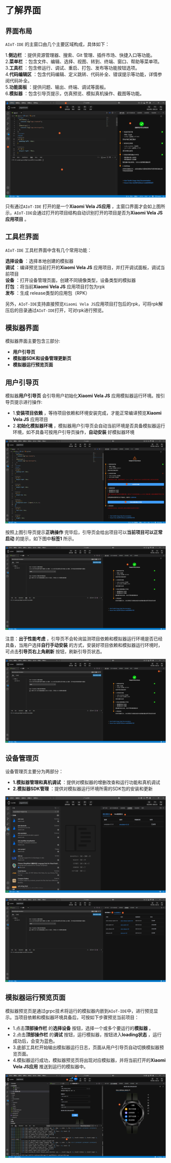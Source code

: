 <!-- 源地址: https://iot.mi.com/vela/quickapp/zh/tools/start/project.html -->

# 了解界面

## 界面布局

`AIoT-IDE` 的主窗口由几个主要区域构成，具体如下：

1.**侧边栏** ：提供资源管理器、搜索、Git 管理、插件市场、快捷入口等功能。  
2.**菜单栏** ：包含文件、编辑、选择、视图、转到、终端、窗口、帮助等菜单项。  
3.**工具栏** ：包含修运行、调试、重启、打包、发布等功能按钮选项。  
4.**代码编辑区** ：包含代码编辑、定义跳转、代码补全、错误提示等功能，详情参阅代码补全。  
5.**功能面板** ：提供问题、输出、终端、调试等面板。  
6.**模拟器** ：包含引导页提示，仿真预览、模拟真机操作、截图等功能。

![alt text](../../images/ide-tools.4a06361a.png)

只有通过`AIoT-IDE` 打开的是一个**Xiaomi Vela JS应用** ，主窗口界面才会如上图所示，`AIoT-IDE`会通过打开的项目结构自动识别打开的项目是否为**Xiaomi Vela JS应用项目** 。

## 工具栏界面

`AIoT-IDE` 工具栏界面中含有几个常用功能：

**选择设备** ：选择本地创建的模拟器  
**调试** ：编译预览当前打开的**Xiaomi Vela JS** 应用项目，并打开调试面板，调试当前项目  
**设备** ：打开设备管理页面，创建不同镜像类型，设备类型的模拟器  
**打包** ：将当前**Xiaomi Vela JS** 应用项目打包为rpk  
**发布** ：生成 release类型的应用包（RPK）

另外，`AIoT-IDE`支持直接预览`Xiaomi Vela JS`应用项目打包后的rpk，可将rpk解压后的目录通过`AIoT-IDE`打开，可对rpk进行预览。

## 模拟器界面

模拟器界面主要包含三部分:

  * **用户引导页**
  * **模拟器SDK和设备管理更新页**
  * **模拟器运行预览页面**

## 用户引导页

模拟器**用户引导页** 会引导用户初始化**Xiaomi Vela JS** 应用模拟器运行环境。按引导页提示进行操作:

  * 1.**安装项目依赖** ，等待项目依赖和环境安装完成，才能正常编译预览**Xiaomi Vela JS** 应用项目
  * 2.**初始化模拟器环境** ，模拟器用户引导页会自动当前环境是否具备模拟器运行环境，如不具备可按用户引导页操作，**自动安装** 好模拟器环境

![alt text](../../images/ide-warning.d01a52ec.png)

按照上图引导页提示**正确操作** 完毕后，引导页会给出项目可以**当前项目可以正常启动** 的提示，如下图中**标签1** 所示。

![alt text](../../images/ide-success.1f62c9e0.png)

注意：**出于性能考虑** ，引导页不会轮询监测项目依赖和模拟器运行环境是否已经具备，当用户选择**自行手动安装** 的方式，安装好项目依赖和模拟器运行环境时，可点击**引导页右上角刷新** 按钮，刷新引导页状态。

![alt text](../../images/ide-sx.c793d13b.png)

## 设备管理页

设备管理页主要分为两部分：

  * **1.模拟器管理和真机调试** ：提供对模拟器的增删改查和运行功能和真机调试
  * **2.模拟器SDK管理** ：提供对模拟器运行环境所需的SDK包的安装和更新

![alt text](../../images/ide-emulator-1.9aad1716.png)

![alt text](../../images/ide-emulator-19.35ff6df5.png)

## 模拟器运行预览页面

模拟器预览页是通过grpc技术将运行的模拟器内嵌到`AIoT-IDE`中，进行预览显示。当项目依赖和模拟器环境具备后，可按如下步骤预览当前项目：

  * 1.点击**顶部操作栏** 的**选择设备** 按钮，选择一个或多个要运行的**模拟器** 。
  * 2.点击****顶部操作栏**** 的**调试** 按钮，运行模拟器，按钮进入**loading状态** ，运行成功后，会变为蓝色。
  * 3.底部工具栏开始输出模拟器运行日志，页面从用户引导页自动切换模拟器预览页面。
  * 4.模拟器运行成功，模拟器预览页将出现对应模拟器，并将当前打开的**Xiaomi Vela JS应用** 推送到运行的模拟器中。

![alt text](../../images/ide-debugrun.92035925.png)

